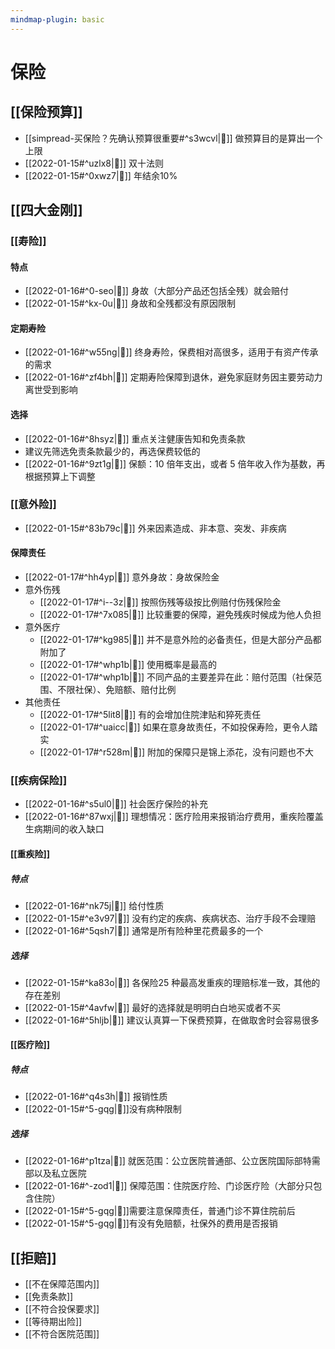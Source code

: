 ```yaml
---
mindmap-plugin: basic
---
```

# 保险
## [[保险预算]]
- [[simpread-买保险？先确认预算很重要#^s3wcvl|📌]] 做预算目的是算出一个上限
- [[2022-01-15#^uzlx8|📌]] 双十法则
- [[2022-01-15#^0xwz7|📌]] 年结余10%
## [[四大金刚]]
### [[寿险]]
#### 特点
- [[2022-01-16#^0-seo|📌]] 身故（大部分产品还包括全残）就会赔付
- [[2022-01-15#^kx-0u|📌]] 身故和全残都没有原因限制
#### 定期寿险
- [[2022-01-16#^w55ng|📌]] 终身寿险，保费相对高很多，适用于有资产传承的需求
- [[2022-01-16#^zf4bh|📌]] 定期寿险保障到退休，避免家庭财务因主要劳动力离世受到影响
#### 选择
- [[2022-01-16#^8hsyz|📌]] 重点关注健康告知和免责条款
- 建议先筛选免责条款最少的，再选保费较低的
- [[2022-01-16#^9zt1g|📌]] 保额：10 倍年支出，或者 5 倍年收入作为基数，再根据预算上下调整
### [[意外险]]
- [[2022-01-15#^83b79c|📌]] 外来因素造成、非本意、突发、非疾病
#### 保障责任
- [[2022-01-17#^hh4yp|📌]] 意外身故：身故保险金
- 意外伤残
	- [[2022-01-17#^i--3z|📌]] 按照伤残等级按比例赔付伤残保险金
	- [[2022-01-17#^7x085|📌]] 比较重要的保障，避免残疾时候成为他人负担
- 意外医疗
	- [[2022-01-17#^kg985|📌]] 并不是意外险的必备责任，但是大部分产品都附加了
	- [[2022-01-17#^whp1b|📌]] 使用概率是最高的
	- [[2022-01-17#^whp1b|📌]] 不同产品的主要差异在此：赔付范围（社保范围、不限社保）、免赔额、赔付比例
- 其他责任
	- [[2022-01-17#^5lit8|📌]] 有的会增加住院津贴和猝死责任
	- [[2022-01-17#^uaicc|📌]] 如果在意身故责任，不如投保寿险，更令人踏实
	- [[2022-01-17#^r528m|📌]] 附加的保障只是锦上添花，没有问题也不大

### [[疾病保险]]
- [[2022-01-16#^s5ul0|📌]] 社会医疗保险的补充
- [[2022-01-16#^87wxj|📌]] 理想情况：医疗险用来报销治疗费用，重疾险覆盖生病期间的收入缺口
#### [[重疾险]]
##### 特点
- [[2022-01-16#^nk75j|📌]] 给付性质
- [[2022-01-15#^e3v97|📌]] 没有约定的疾病、疾病状态、治疗手段不会理赔
- [[2022-01-16#^5qsh7|📌]] 通常是所有险种里花费最多的一个
##### 选择
- [[2022-01-15#^ka83o|📌]] 各保险25 种最高发重疾的理赔标准一致，其他的存在差别
- [[2022-01-15#^4avfw|📌]] 最好的选择就是明明白白地买或者不买
- [[2022-01-16#^5hljb|📌]] 建议认真算一下保费预算，在做取舍时会容易很多
#### [[医疗险]]
##### 特点
- [[2022-01-16#^q4s3h|📌]] 报销性质
- [[2022-01-15#^5-gqg|📌]]没有病种限制
##### 选择
- [[2022-01-16#^p1tza|📌]] 就医范围：公立医院普通部、公立医院国际部特需部以及私立医院
- [[2022-01-16#^-zod1|📌]] 保障范围：住院医疗险、门诊医疗险（大部分只包含住院）
- [[2022-01-15#^5-gqg|📌]]需要注意保障责任，普通门诊不算住院前后
- [[2022-01-15#^5-gqg|📌]]有没有免赔额，社保外的费用是否报销
## [[拒赔]]
- [[不在保障范围内]]
- [[免责条款]]
- [[不符合投保要求]]
- [[等待期出险]]
- [[不符合医院范围]]
